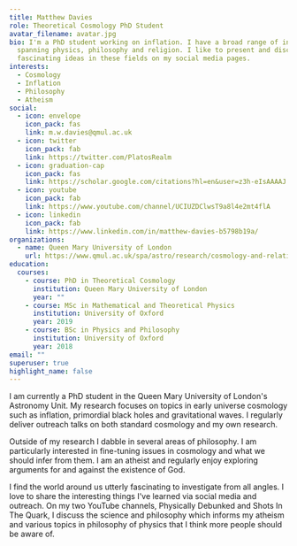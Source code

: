 ```yaml
---
title: Matthew Davies
role: Theoretical Cosmology PhD Student
avatar_filename: avatar.jpg
bio: I'm a PhD student working on inflation. I have a broad range of interests
  spanning physics, philosophy and religion. I like to present and discuss
  fascinating ideas in these fields on my social media pages.
interests:
  - Cosmology
  - Inflation
  - Philosophy
  - Atheism
social:
  - icon: envelope
    icon_pack: fas
    link: m.w.davies@qmul.ac.uk
  - icon: twitter
    icon_pack: fab
    link: https://twitter.com/PlatosRealm
  - icon: graduation-cap
    icon_pack: fas
    link: https://scholar.google.com/citations?hl=en&user=z3h-eIsAAAAJ
  - icon: youtube
    icon_pack: fab
    link: https://www.youtube.com/channel/UCIUZDClwsT9a8l4e2mt4flA
  - icon: linkedin
    icon_pack: fab
    link: https://www.linkedin.com/in/matthew-davies-b5798b19a/
organizations:
  - name: Queen Mary University of London
    url: https://www.qmul.ac.uk/spa/astro/research/cosmology-and-relativity/
education:
  courses:
    - course: PhD in Theoretical Cosmology
      institution: Queen Mary University of London
      year: ""
    - course: MSc in Mathematical and Theoretical Physics
      institution: University of Oxford
      year: 2019
    - course: BSc in Physics and Philosophy
      institution: University of Oxford
      year: 2018
email: ""
superuser: true
highlight_name: false
---
```

I am currently a PhD student in the Queen Mary University of London's Astronomy Unit. My research focuses on topics in early universe cosmology such as inflation, primordial black holes and gravitational waves. I regularly deliver outreach talks on both standard cosmology and my own research.

Outside of my research I dabble in several areas of philosophy. I am particularly interested in fine-tuning issues in cosmology and what we should infer from them. I am an atheist and regularly enjoy exploring arguments for and against the existence of God.

I find the world around us utterly fascinating to investigate from all angles. I love to share the interesting things I've learned via social media and outreach. On my two YouTube channels, Physically Debunked and Shots In The Quark, I discuss the science and philosophy which informs my atheism and various topics in philosophy of physics that I think more people should be aware of.